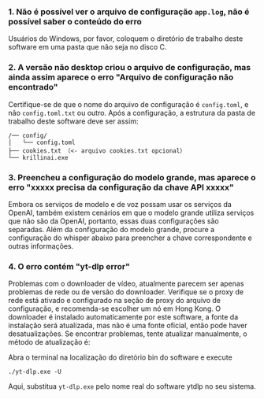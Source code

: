### 1. Não é possível ver o arquivo de configuração `app.log`, não é possível saber o conteúdo do erro
Usuários do Windows, por favor, coloquem o diretório de trabalho deste software em uma pasta que não seja no disco C.

### 2. A versão não desktop criou o arquivo de configuração, mas ainda assim aparece o erro "Arquivo de configuração não encontrado"
Certifique-se de que o nome do arquivo de configuração é `config.toml`, e não `config.toml.txt` ou outro.
Após a configuração, a estrutura da pasta de trabalho deste software deve ser assim:
```
/── config/
│   └── config.toml
├── cookies.txt （<- arquivo cookies.txt opcional）
└── krillinai.exe
```

### 3. Preencheu a configuração do modelo grande, mas aparece o erro "xxxxx precisa da configuração da chave API xxxxx"
Embora os serviços de modelo e de voz possam usar os serviços da OpenAI, também existem cenários em que o modelo grande utiliza serviços que não são da OpenAI, portanto, essas duas configurações são separadas. Além da configuração do modelo grande, procure a configuração do whisper abaixo para preencher a chave correspondente e outras informações.

### 4. O erro contém "yt-dlp error"
Problemas com o downloader de vídeo, atualmente parecem ser apenas problemas de rede ou de versão do downloader. Verifique se o proxy de rede está ativado e configurado na seção de proxy do arquivo de configuração, e recomenda-se escolher um nó em Hong Kong. O downloader é instalado automaticamente por este software, a fonte da instalação será atualizada, mas não é uma fonte oficial, então pode haver desatualizações. Se encontrar problemas, tente atualizar manualmente, o método de atualização é:

Abra o terminal na localização do diretório bin do software e execute
```
./yt-dlp.exe -U
```
Aqui, substitua `yt-dlp.exe` pelo nome real do software ytdlp no seu sistema.